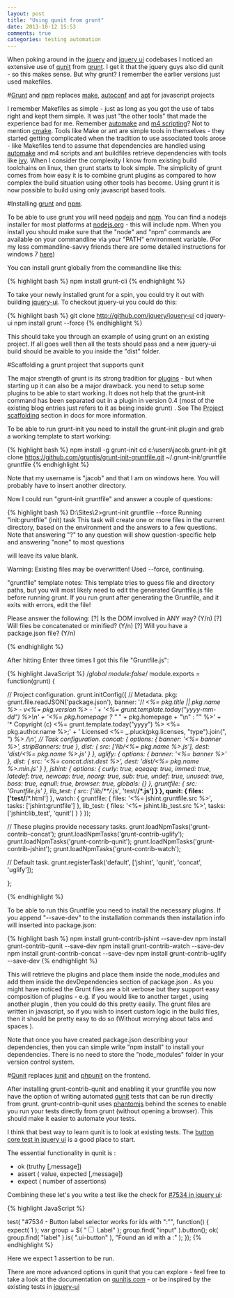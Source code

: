 ```yaml
---
layout: post
title: "Using qunit from grunt"
date: 2013-10-12 15:53
comments: true
categories: testing automation
---
```


When poking around in the [jquery](http://jquery.com) and [jquery ui](http://jqueryui.com) codebases I noticed an extensive use of [qunit](http://qunitjs.com) from [grunt](http://gruntjs.com). I get it that the jquery guys also did qunit - so this makes sense. But why grunt? I remember the earlier versions just used makefiles.

#[Grunt](http://gruntjs.org) and [npm](http://npmjs.org) replaces [make](http://www.gnu.org/software/make/), [autoconf](http://www.gnu.org/software/autoconf/) and [apt](http://en.wikipedia.org/wiki/Advanced_Packaging_Tool) for javascript projects

I remember Makefiles as simple - just as long as you got the use of tabs right and kept them simple. It was just "the other tools"  that made the experience bad for me. Remember [automake](http://www.gnu.org/software/automake/) and [m4 scripting](http://en.wikipedia.org/wiki/M4_\(computer_language\))? Not to mention [cmake](http://www.cmake.org/). Tools like Make or ant are simple tools in themselves - they started getting complicated when the tradition to use associated tools arose - like Makefiles tend to assume that dependencies are handled using [automake](http://www.gnu.org/software/automake/) and m4 scripts and ant buildfiles retrieve dependencies with tools like [ivy](http://ant.apache.org/ivy/). When I consider the complexity I know from existing build toolchains on linux, then grunt starts to look simple. The simplicity of grunt comes from how easy it is to combine grunt plugins as compared to how complex the build situation using other tools has become.  Using grunt it is now possible to build using only javascript based tools.

#Installing [grunt](http://gruntjs.org) and [npm](http://npmjs.org).

To be able to use grunt you will need [nodejs](http://nodejs.org) and [npm](http://npmjs.org).  You can find a nodejs installer for most platforms at [nodejs.org](http://nodejs.org) - this will include npm. When you install you should make sure that the "node" and "npm" commands are available on your commandline via your "PATH" environment variable. (For my less commandline-savvy friends there are some detailed instructions for windows 7 [here](http://geekswithblogs.net/renso/archive/2009/10/21/how-to-set-the-windows-path-in-windows-7.aspx))

You can install grunt globally from the commandline like this: 

{% highlight bash %}
npm install grunt-cli
{% endhighlight %}

To take your newly installed grunt for a spin, you could try it out with building [jquery-ui](https://github.com/jquery/jquery-ui). To checkout jquery-ui you could do this:

{% highlight bash %}
git clone http://github.com/jquery/jquery-ui
cd jquery-ui
npm install
grunt --force
{% endhighlight %}
	
This should take you through an example of using grunt on an existing project. If all goes well then  all the tests should pass and a new jquery-ui build should be avaible to you inside the "dist" folder.

#Scaffolding a grunt project that supports qunit

The major strength of grunt is its strong tradition for [plugins](http://gruntjs.com/plugins) - but  when starting up it can also be a major drawback.  you need to setup   some plugins to be able to start working. It does not help that the grunt-init command has been separated out in a plugin in version 0.4 (most of the existing blog entries just refers to it as being inside grunt) . See The [Project scaffolding](http://gruntjs.com/project-scaffolding) section in docs for more information. 

To be able to run grunt-init you need to install the grunt-init plugin and grab a working template to start working: 

{% highlight bash %}
npm install -g grunt-init
cd c:\users\jacob\.grunt-init
git clone https://github.com/gruntjs/grunt-init-gruntfile.git ~/.grunt-init/gruntfile gruntfile
{% endhighlight %}

Note that my username is "jacob" and that I am on windows here. You will probably have to insert another directory.

Now I could run "grunt-init gruntfile" and answer a couple of questions:

{% highlight bash %}
D:\Sites\2>grunt-init gruntfile --force
Running "init:gruntfile" (init) task
This task will create one or more files in the current directory, based on the
environment and the answers to a few questions. Note that answering "?" to any
question will show question-specific help and answering "none" to most questions

will leave its value blank.

Warning: Existing files may be overwritten! Used --force, continuing.

"gruntfile" template notes:
This template tries to guess file and directory paths, but you will most likely
need to edit the generated Gruntfile.js file before running grunt. If you run
grunt after generating the Gruntfile, and it exits with errors, edit the file!

Please answer the following:
[?] Is the DOM involved in ANY way? (Y/n)
[?] Will files be concatenated or minified? (Y/n)
[?] Will you have a package.json file? (Y/n)

{% endhighlight %}

After hitting Enter three times I got this file "Gruntfile.js":

{% highlight JavaScript %}
/*global module:false*/
module.exports = function(grunt) {

  // Project configuration.
  grunt.initConfig({
    // Metadata.
    pkg: grunt.file.readJSON('package.json'),
    banner: '/*! <%= pkg.title || pkg.name %> - v<%= pkg.version %> - ' +
      '<%= grunt.template.today("yyyy-mm-dd") %>\n' +
      '<%= pkg.homepage ? "* " + pkg.homepage + "\\n" : "" %>' +
      '* Copyright (c) <%= grunt.template.today("yyyy") %> <%= pkg.author.name %>;' +
      ' Licensed <%= _.pluck(pkg.licenses, "type").join(", ") %> */\n',
    // Task configuration.
    concat: {
      options: {
        banner: '<%= banner %>',
        stripBanners: true
      },
      dist: {
        src: ['lib/<%= pkg.name %>.js'],
        dest: 'dist/<%= pkg.name %>.js'
      }
    },
    uglify: {
      options: {
        banner: '<%= banner %>'
      },
      dist: {
        src: '<%= concat.dist.dest %>',
        dest: 'dist/<%= pkg.name %>.min.js'
      }
    },
    jshint: {
      options: {
        curly: true,
        eqeqeq: true,
        immed: true,
        latedef: true,
        newcap: true,
        noarg: true,
        sub: true,
        undef: true,
        unused: true,
        boss: true,
        eqnull: true,
        browser: true,
        globals: {}
      },
      gruntfile: {
        src: 'Gruntfile.js'
      },
      lib_test: {
        src: ['lib/**/*.js', 'test/**/*.js']
      }
    },
    qunit: {
      files: ['test/**/*.html']
    },
    watch: {
      gruntfile: {
        files: '<%= jshint.gruntfile.src %>',
        tasks: ['jshint:gruntfile']
      },
      lib_test: {
        files: '<%= jshint.lib_test.src %>',
        tasks: ['jshint:lib_test', 'qunit']
      }
    }
  });

  // These plugins provide necessary tasks.
  grunt.loadNpmTasks('grunt-contrib-concat');
  grunt.loadNpmTasks('grunt-contrib-uglify');
  grunt.loadNpmTasks('grunt-contrib-qunit');
  grunt.loadNpmTasks('grunt-contrib-jshint');
  grunt.loadNpmTasks('grunt-contrib-watch');

  // Default task.
  grunt.registerTask('default', ['jshint', 'qunit', 'concat', 'uglify']);

};

{% endhighlight %}

To be able to run this Gruntfile you need to install the necessary plugins. If you append "--save-dev" to the installation commands then installation info will inserted into package.json:

{% highlight bash %}
npm install grunt-contrib-jshint --save-dev
npm install grunt-contrib-qunit --save-dev
npm install grunt-contrib-watch --save-dev
npm install grunt-contrib-concat --save-dev
npm install grunt-contrib-uglify --save-dev
{% endhighlight %}

This will retrieve the plugins and place them inside the node_modules and add them inside the devDependencies section of package.json . As you might have noticed the Grunt files are a bit verbose but they support easy composition of plugins - e.g. if you would like to another target , using another plugin , then you could do this pretty easily. The grunt files are written in javascript, so if you wish to insert custom logic in the build files, then it should be pretty easy to do so (Without worrying about tabs and spaces  ).

Note that once you have created package.json describing your dependencies, then you can simple write "npm install" to install your dependencies. There is no need to store the "node_modules" folder in your version control system.

#[Qunit](http://qunitjs.org) replaces [junit](http://junit.org) and [phpunit](http://phpunit.de/manual/current/en/index.html) on the frontend.

After installing  grunt-contrib-qunit and enabling it your gruntfile you now have the option of writing automated [qunit](http://qunitjs.com/) tests that can be run  directly from grunt. grunt-contrib-qunit uses [phantomjs](http://phantomjs.org/) behind the scenes to enable you run your tests directly from grunt (without opening a browser). This should make it easier to automate your tests.

I think that best way to learn qunit is to look at existing tests. The [button core test in jquery ui](https://github.com/jquery/jquery-ui/blob/master/tests/unit/button/button_core.js) is a good place to start.

The essential functionality in qunit is :

* ok (truthy [,message]) 
* assert ( value, expected [,message])
* expect ( number of assertions)

Combining these let's you write a test like the check for [#7534 in jquery ui](http://bugs.jqueryui.com/ticket/7534):

{% highlight JavaScript %}

test( "#7534 - Button label selector works for ids with \":\"", function() {
  expect( 1 );
  var group = $( "<span><input type='checkbox' id='check:7534'> <label for='check:7534'>Label</label></span>" );
  group.find( "input" ).button();
  ok( group.find( "label" ).is( ".ui-button" ), "Found an id with a :" );
});
{% endhighlight %}

Here we expect 1 assertion to be run.

There are more advanced options in qunit that you can explore - feel free to take a look at the documentation on [qunitjs.com](http://qunitjs.com/) - or be inspired by the existing tests in [jquery-ui](https://github.com/jquery/jquery-ui/tree/master/tests/unit)
